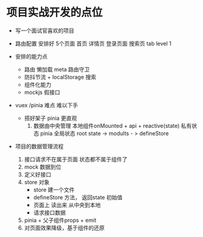 # 项目实战开发的点位

- 写一个面试官喜欢的项目
- 路由配置 安排好 5个页面
   首页 详情页 登录页面 搜索页 tab level 1
- 安排的能力点
   - 路由 懒加载 meta 路由守卫
   - 防抖节流 + localStorage 搜索
   - 组件化能力
   - mockjs 假接口

- vuex /pinia  难点 难以下手
   - 搭好架子 pinia 更直观
      1. 数据由中央管理
      本地组件onMounted + api + reactive(state) 私有状态
      pinia 全局状态
         root state -> modults - >
         defineStore


- 项目的数据管理流程
   1. 接口请求不在属于页面
      状态都不属于组件了
   2. mock 数据到位
   3. 定义好接口
   4. store 对象
      - store 建一个文件
      - defineStore 方法， 返回state 初始值
      - 页面上 读出来 从中央到本地
      - 请求接口数据
   5. pinia + 父子组件props + emit
   6. 对页面效果降级，基于组件的还原